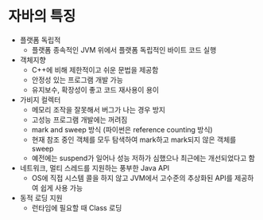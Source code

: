 # 자바의 특징

- 플랫폼 독립적
  - 플랫폼 종속적인 JVM 위에서 플랫폼 독립적인 바이트 코드 실행
- 객체지향
  - C++에 비해 제한적이고 쉬운 문법을 제공함
  - 안정성 있는 프로그램 개발 가능
  - 유지보수, 확장성이 좋고 코드 재사용이 용이
- 가비지 컬렉터
  - 메모리 조작을 잘못해서 버그가 나는 경우 방지
  - 고성능 프로그램 개발에는 꺼려짐
  - mark and sweep 방식 (파이썬은 reference counting 방식)
  - 현재 참조 중인 객체를 모두 탐색하여 mark하고 mark되지 않은 객체를 sweep
  - 예전에는 suspend가 일어나 성능 저하가 심했으나 최근에는 개선되었다고 함
- 네트워크, 멀티 스레드를 지원하는 풍부한 Java API
  - OS에 직접 시스템 콜을 하지 않고 JVM에서 고수준의 추상화된 API를 제공하여 쉽게 사용 가능
- 동적 로딩 지원
  - 런타임에 필요할 때 Class 로딩
